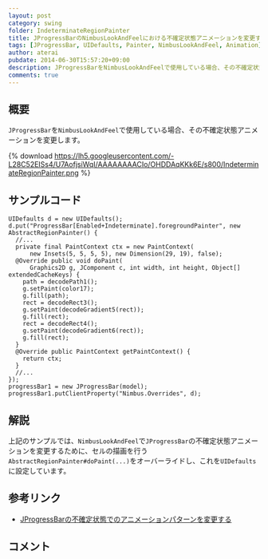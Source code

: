 ```yaml
---
layout: post
category: swing
folder: IndeterminateRegionPainter
title: JProgressBarのNimbusLookAndFeelにおける不確定状態アニメーションを変更する
tags: [JProgressBar, UIDefaults, Painter, NimbusLookAndFeel, Animation]
author: aterai
pubdate: 2014-06-30T15:57:20+09:00
description: JProgressBarをNimbusLookAndFeelで使用している場合、その不確定状態アニメーションを変更します。
comments: true
---
```

## 概要
`JProgressBar`を`NimbusLookAndFeel`で使用している場合、その不確定状態アニメーションを変更します。

{% download https://lh5.googleusercontent.com/-L28C52EISs4/U7AofjsiWqI/AAAAAAAACIo/OHDDAqKKk6E/s800/IndeterminateRegionPainter.png %}

## サンプルコード
<pre class="prettyprint"><code>UIDefaults d = new UIDefaults();
d.put("ProgressBar[Enabled+Indeterminate].foregroundPainter", new AbstractRegionPainter() {
  //...
  private final PaintContext ctx = new PaintContext(
      new Insets(5, 5, 5, 5), new Dimension(29, 19), false);
  @Override public void doPaint(
      Graphics2D g, JComponent c, int width, int height, Object[] extendedCacheKeys) {
    path = decodePath1();
    g.setPaint(color17);
    g.fill(path);
    rect = decodeRect3();
    g.setPaint(decodeGradient5(rect));
    g.fill(rect);
    rect = decodeRect4();
    g.setPaint(decodeGradient6(rect));
    g.fill(rect);
  }
  @Override public PaintContext getPaintContext() {
    return ctx;
  }
  //...
});
progressBar1 = new JProgressBar(model);
progressBar1.putClientProperty("Nimbus.Overrides", d);
</code></pre>

## 解説
上記のサンプルでは、`NimbusLookAndFeel`で`JProgressBar`の不確定状態アニメーションを変更するために、セルの描画を行う`AbstractRegionPainter#doPaint(...)`をオーバーライドし、これを`UIDefaults`に設定しています。

## 参考リンク
- [JProgressBarの不確定状態でのアニメーションパターンを変更する](http://ateraimemo.com/Swing/StripedProgressBar.html)

<!-- dummy comment line for breaking list -->

## コメント
